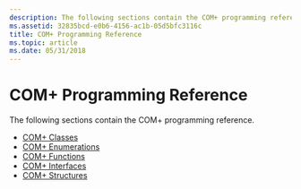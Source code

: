 ```yaml
---
description: The following sections contain the COM+ programming reference.
ms.assetid: 32835bcd-e0b6-4156-ac1b-05d5bfc3116c
title: COM+ Programming Reference
ms.topic: article
ms.date: 05/31/2018
---
```


# COM+ Programming Reference

The following sections contain the COM+ programming reference.

-   [COM+ Classes](com--classes.md)
-   [COM+ Enumerations](com--enumerations.md)
-   [COM+ Functions](com--functions.md)
-   [COM+ Interfaces](com--interfaces.md)
-   [COM+ Structures](com--structures.md)

 

 



